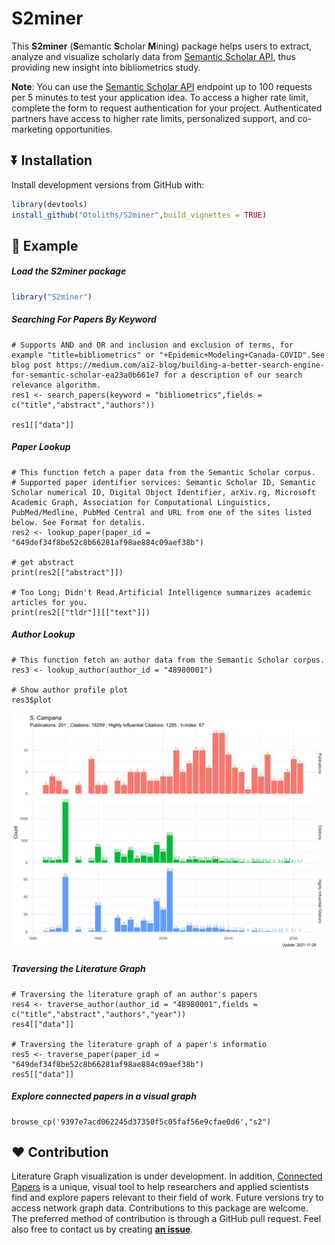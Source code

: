 # S2miner
This **S2miner** (**S**emantic **S**cholar **M**ining) package helps users to extract, analyze and visualize scholarly data from [Semantic Scholar API](https://www.semanticscholar.org/product/api), thus providing new insight into bibliometrics study. 

**Note**: You can use the [Semantic Scholar API](https://www.semanticscholar.org/product/api) endpoint up to 100 requests per 5 minutes to test your application idea. To access a higher rate limit, complete the form to request authentication for your project. Authenticated partners have access to higher rate limits, personalized support, and co-marketing opportunities.


## :arrow_double_down: Installation


Install development versions from GitHub with:
```r
library(devtools)
install_github("Otoliths/S2miner",build_vignettes = TRUE)
```
## :beginner: Example

##### Load the **S2miner** package
```r
library("S2miner")
```

##### Searching For Papers By Keyword
```
# Supports AND and OR and inclusion and exclusion of terms, for example "title=bibliometrics" or "+Epidemic+Modeling+Canada-COVID".See blog post https://medium.com/ai2-blog/building-a-better-search-engine-for-semantic-scholar-ea23a0b661e7 for a description of our search relevance algorithm.
res1 <- search_papers(keyword = "bibliometrics",fields = c("title","abstract","authors"))

res1[["data"]]
```


##### Paper Lookup
```
# This function fetch a paper data from the Semantic Scholar corpus.
# Supported paper identifier services: Semantic Scholar ID, Semantic Scholar numerical ID, Digital Object Identifier, arXiv.rg, Microsoft Academic Graph, Association for Computational Linguistics, PubMed/Medline, PubMed Central and URL from one of the sites listed below. See Format for detalis.
res2 <- lookup_paper(paper_id = "649def34f8be52c8b66281af98ae884c09aef38b")

# get abstract
print(res2[["abstract"]])

# Too Long; Didn't Read.Artificial Intelligence summarizes academic articles for you.
print(res2[["tldr"]][["text"]])
```

##### Author Lookup
```
# This function fetch an author data from the Semantic Scholar corpus.
res3 <- lookup_author(author_id = "48980001")

# Show author profile plot
res3$plot
```
![](inst/plot.svg)

##### Traversing the Literature Graph
```
# Traversing the literature graph of an author's papers
res4 <- traverse_author(author_id = "48980001",fields = c("title","abstract","authors","year"))
res4[["data"]]

# Traversing the literature graph of a paper's informatio
res5 <- traverse_paper(paper_id = "649def34f8be52c8b66281af98ae884c09aef38b")
res5[["data"]]

```

##### Explore connected papers in a visual graph
```
browse_cp('9397e7acd062245d37350f5c05faf56e9cfae0d6',"s2")

```


## :heart: Contribution

Literature Graph visualization is under development. In addition, [Connected Papers](https://www.connectedpapers.com) is a unique, visual tool to help researchers and applied scientists find and explore papers relevant to their field of work. Future versions try to access network graph data.
Contributions to this package are welcome. 
The preferred method of contribution is through a GitHub pull request. 
Feel also free to contact us by creating [**an issue**](https://github.com/Otoliths/S2miner/issues).

